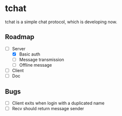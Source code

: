# tchat

tchat is a simple chat protocol, which is developing now.

## Roadmap

- [ ] Server
  - [x] Basic auth
  - [ ] Message transmission
  - [ ] Offline message
- [ ] Client
- [ ] Doc

## Bugs

- [ ] Client exits when login with a duplicated name
- [ ] Recv should return message sender
